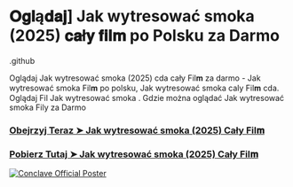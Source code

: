 # 𝐎𝐠𝐥ą𝐝𝐚𝐣] Jak wytresować smoka (2025) 𝐜𝐚ł𝐲 𝐟𝐢𝐥𝐦 po Polsku za Darmo

.github

Oglądaj Jak wytresować smoka (2025) cda cały Fil𝐦 za darmo - Jak wytresować smoka Fil𝐦 po polsku, Jak wytresować smoka caly Fil𝐦 cda. Oglądaj Fil Jak wytresować smoka . Gdzie można oglądać Jak wytresować smoka Fily za Darmo

<h3><a href="https://aaamiiin.com/pl/movie/1087192/jak-wytresowa-smoka-cu-gitov🍿">Obejrzyj Teraz ➤ Jak wytresować smoka (2025) Cały Fil𝐦</a></h3>

<h3><a href="https://aaamiiin.com/pl/movie/1087192/jak-wytresowa-smoka-cu-gitov🍿">Pobierz Tutaj ➤ Jak wytresować smoka (2025) Cały Fil𝐦</a></h3>

[![Conclave Official Poster](https://image.tmdb.org/t/p/original/zcnh5s4sZLokulZ6hoXBzQuwf5q.jpg)](https://aaamiiin.com/pl/movie/1087192/jak-wytresowa-smoka-cu-gitov🍿)

